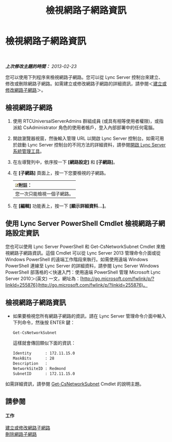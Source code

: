﻿---
title: 檢視網路子網路資訊
TOCTitle: 檢視網路子網路資訊
ms:assetid: 46f165f2-efe3-4cc1-9fee-a78b7f2ed41e
ms:mtpsurl: https://technet.microsoft.com/zh-tw/library/JJ688044(v=OCS.15)
ms:contentKeyID: 49890044
ms.date: 08/10/2015
mtps_version: v=OCS.15
ms.translationtype: HT
---

# 檢視網路子網路資訊

 

_**上次修改主題的時間：** 2013-02-23_

您可以使用下列程序來檢視網路子網路。您可以從 Lync Server 控制台來建立、修改或刪除網路子網路。如需建立或修改網路子網路的詳細資訊，請參閱＜[建立或修改網路子網路](lync-server-2013-create-or-modify-network-subnets.md)＞。

## 檢視網路子網路

1.  使用 RTCUniversalServerAdmins 群組成員 (或具有相等使用者權限)，或指派給 CsAdministrator 角色的使用者帳戶，登入內部部署中的任何電腦。

2.  開啟瀏覽器視窗，然後輸入管理 URL 以開啟 Lync Server 控制台。如需可用於啟動 Lync Server 控制台的不同方法的詳細資料，請參閱[開啟 Lync Server 系統管理工具](lync-server-2013-open-lync-server-administrative-tools.md)。

3.  在左導覽列中，依序按一下 **\[網路設定\]** 和 **\[子網路\]**。

4.  在 **\[子網路\]** 頁面上，按一下您要檢視的子網路。
    
    <table>
    <thead>
    <tr class="header">
    <th><img src="images/Gg398811.note(OCS.15).gif" title="note" alt="note" />附註：</th>
    </tr>
    </thead>
    <tbody>
    <tr class="odd">
    <td>您一次只能檢視一個子網路。</td>
    </tr>
    </tbody>
    </table>


5.  在 **\[編輯\]** 功能表上，按一下 **\[顯示詳細資料...\]**。

## 使用 Lync Server PowerShell Cmdlet 檢視網路子網路設定資訊

您也可以使用 Lync Server PowerShell 和 Get-CsNetworkSubnet Cmdlet 來檢視網路子網路資訊。這個 Cmdlet 可以從 Lync Server 2013 管理命令介面或從 Windows PowerShell 的遠端工作階段來執行。如需使用遠端 Windows PowerShell 連線至 Lync Server 的詳細資料，請參閱 Lync Server Windows PowerShell 部落格的＜快速入門：使用遠端 PowerShell 管理 Microsoft Lync Server 2010＞(英文) 一文，網址為：[http://go.microsoft.com/fwlink/p/?linkId=255876](http://go.microsoft.com/fwlink/p/?linkid=255876)。

## 檢視網路子網路資訊

  - 如果要檢視您所有網路子網路的資訊，請在 Lync Server 管理命令介面中輸入下列命令，然後按 ENTER 鍵：
    
        Get-CsNetworkSubnet
    
    這樣就會傳回類似下面的資訊：
    
        Identity      : 172.11.15.0
        MaskBits      : 28
        Description   :
        NetworkSiteID : Redmond
        SubnetID      : 172.11.15.0

如需詳細資訊，請參閱 [Get-CsNetworkSubnet](get-csnetworksubnet.md) Cmdlet 的說明主題。

## 請參閱

#### 工作

[建立或修改網路子網路](lync-server-2013-create-or-modify-network-subnets.md)  
[刪除網路子網路](lync-server-2013-deleting-network-subnets.md)

